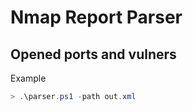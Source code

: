 # Nmap Report Parser
## Opened ports and vulners

Example
```powershell
> .\parser.ps1 -path out.xml
```